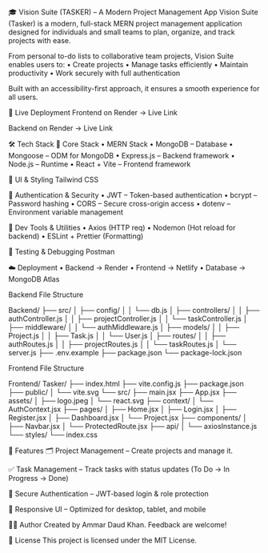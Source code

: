 🎓 Vision Suite (TASKER) – A Modern Project Management App
Vision Suite (Tasker) is a modern, full-stack MERN project management application designed for individuals and small teams to plan, organize, and track projects with ease.

From personal to-do lists to collaborative team projects, Vision Suite enables users to:
 • Create projects
 • Manage tasks efficiently
 • Maintain productivity
 • Work securely with full authentication

Built with an accessibility-first approach, it ensures a smooth experience for all users.

🚢 Live Deployment
Frontend on Render → Live Link

Backend on Render → Live Link

🛠️ Tech Stack
🚀 Core Stack
• MERN Stack
• MongoDB – Database
• Mongoose – ODM for MongoDB
• Express.js – Backend framework
• Node.js – Runtime
• React + Vite – Frontend framework

🎨 UI & Styling
Tailwind CSS

🔐 Authentication & Security
• JWT – Token-based authentication
• bcrypt – Password hashing
• CORS – Secure cross-origin access
• dotenv – Environment variable management

🧰 Dev Tools & Utilities
• Axios (HTTP req)
• Nodemon (Hot reload for backend)
• ESLint + Prettier (Formatting)

🧪 Testing & Debugging
Postman 

☁️ Deployment
• Backend → Render
• Frontend → Netlify
• Database → MongoDB Atlas

 Backend File Structure

Backend/
├── src/
│   ├── config/
│   │   └── db.js
│   ├── controllers/
│   │   ├── authController.js
│   │   ├── projectController.js
│   │   └── taskController.js
│   ├── middleware/
│   │   └── authMiddleware.js
│   ├── models/
│   │   ├── Project.js
│   │   ├── Task.js
│   │   └── User.js
│   ├── routes/
│   │   ├── authRoutes.js
│   │   ├── projectRoutes.js
│   │   └── taskRoutes.js
│   └── server.js
├── .env.example
├── package.json
└── package-lock.json

 Frontend File Structure

Frontend/
Tasker/
├── index.html
├── vite.config.js
├── package.json
├── public/
│   └── vite.svg
└── src/
    ├── main.jsx
    ├── App.jsx
    ├── assets/
    │   ├── logo.jpeg
    │   └── react.svg
    ├── context/
    │   └── AuthContext.jsx
    ├── pages/
    │   ├── Home.jsx
    │   ├── Login.jsx
    │   ├── Register.jsx
    │   ├── Dashboard.jsx
    │   └── Project.jsx
    ├── components/
    │   ├── Navbar.jsx
    │   └── ProtectedRoute.jsx
    ├── api/
    │   └── axiosInstance.js
    └── styles/
        └── index.css

🌟 Features
🗂 Project Management – Create projects and manage it.

✅ Task Management – Track tasks with status updates (To Do → In Progress → Done)

🔐 Secure Authentication – JWT-based login & role protection

📱 Responsive UI – Optimized for desktop, tablet, and mobile


🧑‍💻 Author
Created by Ammar Daud Khan.
Feedback are welcome!

📄 License
This project is licensed under the MIT License.